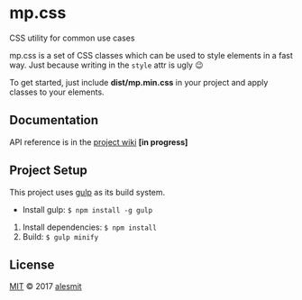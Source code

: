 # mp.css
CSS utility for common use cases

mp.css is a set of CSS classes which can be used to style elements in a fast way. Just because writing in the `style` attr is ugly :wink:

To get started, just include __dist/mp.min.css__ in your project and apply classes to your elements.

## Documentation

API reference is in the [project wiki](https://github.com/alesmit/mp.css/wiki) __[in progress]__

## Project Setup

This project uses [gulp](http://gulpjs.com/) as its build system.

- Install gulp: `$ npm install -g gulp`

1. Install dependencies: `$ npm install`
2. Build: `$ gulp minify`

## License

[MIT](./LICENSE) © 2017 [alesmit](https://github.com/alesmit)
